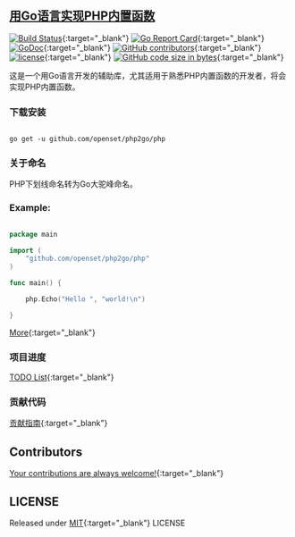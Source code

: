 ## [用Go语言实现PHP内置函数](https://openset.github.io/php2go)

[![Build Status](https://travis-ci.org/openset/php2go.svg?branch=master)](https://travis-ci.org/openset/php2go){:target="_blank"}
[![Go Report Card](https://goreportcard.com/badge/github.com/openset/php2go)](https://goreportcard.com/report/github.com/openset/php2go){:target="_blank"}
[![GoDoc](https://godoc.org/github.com/openset/php2go/php?status.svg)](https://godoc.org/github.com/openset/php2go/php){:target="_blank"}
[![GitHub contributors](https://img.shields.io/github/contributors/openset/php2go.svg)](https://github.com/openset/php2go/graphs/contributors){:target="_blank"}
[![license](https://img.shields.io/github/license/openset/php2go.svg)](https://github.com/openset/php2go/blob/master/LICENSE){:target="_blank"}
[![GitHub code size in bytes](https://img.shields.io/github/languages/code-size/openset/php2go.svg?colorB=green)](https://github.com/openset/php2go/archive/master.zip){:target="_blank"}

这是一个用Go语言开发的辅助库，尤其适用于熟悉PHP内置函数的开发者，将会实现PHP内置函数。

### 下载安装

```shell

go get -u github.com/openset/php2go/php

```

### 关于命名

PHP下划线命名转为Go大驼峰命名。

### Example:

```go

package main

import (
    "github.com/openset/php2go/php"
)

func main() {

    php.Echo("Hello ", "world!\n")

}

```

[More](https://github.com/openset/php2go/blob/master/main.go){:target="_blank"}

### 项目进度

[TODO List](https://github.com/openset/php2go/blob/master/TODO.md){:target="_blank"}

### 贡献代码

[贡献指南](https://github.com/openset/php2go/blob/master/.github/CONTRIBUTING.md){:target="_blank"}

## Contributors

[Your contributions are always welcome!](https://github.com/openset/php2go/graphs/contributors){:target="_blank"}

## LICENSE

Released under [MIT](https://github.com/openset/php2go/blob/master/LICENSE){:target="_blank"} LICENSE
